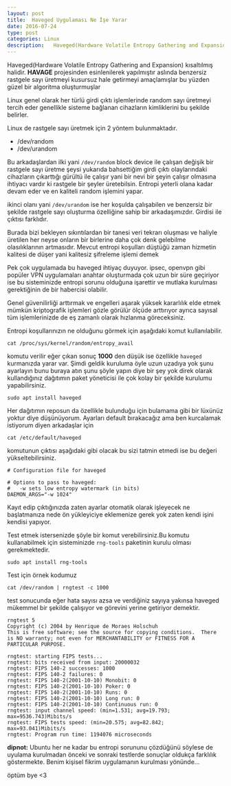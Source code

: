 ```yaml
---
layout: post
title:  Haveged Uygulaması Ne İşe Yarar
date: 2016-07-24
type: post
categories: Linux
description:   Haveged(Hardware Volatile Entropy Gathering and Expansion) kısaltılmış halidir. HAVAGE projesinden esinlenilerek yapılmıştır aslında benzersiz
---
```


Haveged(Hardware Volatile Entropy Gathering and Expansion) kısaltılmış halidir. **HAVAGE** projesinden esinlenilerek yapılmıştır aslında benzersiz rastgele sayı üretmeyi kusursuz hale getirmeyi amaçlamışlar bu yüzden güzel bir algoritma oluşturmuşlar

Linux genel olarak her türlü girdi çıktı işlemlerinde random sayı üretmeyi tercih eder genellikle sisteme bağlanan cihazların kimliklerini bu şekilde belirler.

Linux de rastgele sayı üretmek için 2 yöntem bulunmaktadır.

*  /dev/random
*  /dev/urandom

Bu arkadaşlardan ilki yani `/dev/random` block device ile çalışan değişik bir rastgele sayı üretme şeysi yukarıda bahsettiğim girdi çıktı olaylarındaki cihazların çıkarttığı gürültü ile çalışır yani bir nevi bir şeyin çalışır olmasına ihtiyacı vardır ki rastgele bir şeyler üretebilsin. Entropi yeterli olana kadar devam eder ve en kaliteli random işlemini yapar.

ikinci olanı yani `/dev/urandom` ise her koşulda çalışabilen ve benzersiz bir şekilde rastgele sayı oluşturma özelliğine sahip bir arkadaşımızdır. Girdisi ile çıktısı farklıdır.

Burada bizi bekleyen sıkıntılardan bir tanesi veri tekrarı oluşması ve haliyle üretilen her neyse onların bir birlerine daha çok denk gelebilme olasılıklarının artmasıdır. Mevcut entropi koşulları düştüğü zaman hizmetin kalitesi de düşer yani kalitesiz şifreleme işlemi demek

Pek çok uygulamada bu haveged ihtiyaç duyuyor. ipsec, openvpn gibi popüler VPN uygulamaları anahtar oluşturmada çok uzun bir süre geçiriyor ise bu sisteminizde entropi sorunu olduğuna işarettir ve mutlaka kurulması gerektiğinin de bir habercisi olabilir.

Genel güvenilirliği arttırmak ve engelleri aşarak yüksek kararlılık elde etmek mümkün kriptografik işlemleri gözle görülür ölçüde arttırıyor ayrıca sayısal tüm işlemlerinizde de eş zamanlı olarak hızlanma göreceksiniz.

Entropi koşullarınızın ne olduğunu görmek için aşağıdaki komut kullanılabilir.

```console
cat /proc/sys/kernel/random/entropy_avail
```

komutu verilir eğer çıkan sonuç **1000** den düşük ise özellikle `haveged` kurmanızda yarar var. Şimdi geldik kuruluma öyle uzun uzadıya yok şunu ayarlayın bunu buraya atın şunu şöyle yapın diye bir şey yok direk olarak kullandığınız dağıtımın paket yöneticisi ile çok kolay bir şekilde kurulumu yapabilirsiniz.

```console
sudo apt install haveged
```

Her dağıtımın reposun da özellikle bulunduğu için bulamama gibi bir lüxünüz yoktur diye düşünüyorum. Ayarları default bırakacağız ama ben kurcalamak istiyorum diyen arkadaşlar için

```console
cat /etc/default/haveged
```

komutunun çıktısı aşağıdaki gibi olacak bu sizi tatmin etmedi ise bu değeri yükseltebilirsiniz.

```console
# Configuration file for haveged

# Options to pass to haveged:
#   -w sets low entropy watermark (in bits)
DAEMON_ARGS="-w 1024"
```

Kayıt edip çıktığınızda zaten ayarlar otomatik olarak işleyecek ne başlatmanıza nede ön yükleyiciye eklemenize gerek yok zaten kendi işini kendisi yapıyor.

Test etmek istersenizde şöyle bir komut verebilirsiniz.Bu komutu kullanabilmek için sisteminizde `rng-tools` paketinin kurulu olması gerekmektedir.

```console
sudo apt install rng-tools
```

Test için örnek kodumuz

```console
cat /dev/random | rngtest -c 1000
```

test sonucunda eğer hata sayısı azsa ve verdiğiniz sayıya yakınsa haveged mükemmel bir şekilde çalışıyor ve görevini yerine getiriyor demektir.

```console
rngtest 5
Copyright (c) 2004 by Henrique de Moraes Holschuh
This is free software; see the source for copying conditions.  There is NO warranty; not even for MERCHANTABILITY or FITNESS FOR A PARTICULAR PURPOSE.

rngtest: starting FIPS tests...
rngtest: bits received from input: 20000032
rngtest: FIPS 140-2 successes: 1000
rngtest: FIPS 140-2 failures: 0
rngtest: FIPS 140-2(2001-10-10) Monobit: 0
rngtest: FIPS 140-2(2001-10-10) Poker: 0
rngtest: FIPS 140-2(2001-10-10) Runs: 0
rngtest: FIPS 140-2(2001-10-10) Long run: 0
rngtest: FIPS 140-2(2001-10-10) Continuous run: 0
rngtest: input channel speed: (min=1.531; avg=19.793; max=9536.743)Mibits/s
rngtest: FIPS tests speed: (min=20.575; avg=82.842; max=93.041)Mibits/s
rngtest: Program run time: 1194076 microseconds
```

**dipnot:** Ubuntu her ne kadar bu entropi sorununu çözdüğünü söylese de uyulama kurulmadan önceki ve sonraki testlerde sonuçlar oldukça farklılık göstermekte. Benim kişisel fikrim uygulamanın kurulması yönünde...

öptüm bye <3